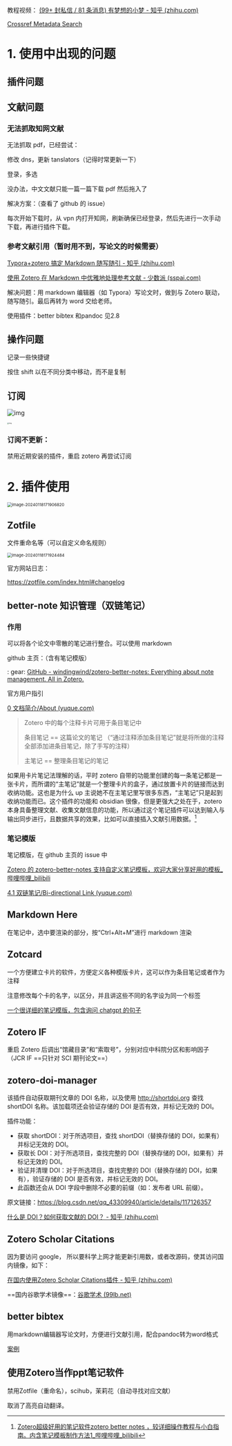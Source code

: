 教程视频： [(99+ 封私信 / 81 条消息) 有梦想的小梦 - 知乎 (zhihu.com)](https://www.zhihu.com/people/meng-juan-88-22/zvideos?page=2)



[Crossref Metadata Search](https://search.crossref.org/)



# 1. 使用中出现的问题

## 插件问题





## 文献问题

### 无法抓取知网文献

无法抓取 pdf，已经尝试：

修改 dns，更新 tanslators（记得时常更新一下）

登录，多选

没办法，中文文献只能一篇一篇下载 pdf 然后拖入了



解决方案：（查看了 github 的 issue）

每次开始下载时，从 vpn 内打开知网，刷新确保已经登录，然后先进行一次手动下载，再进行插件下载。





### 参考文献引用（暂时用不到，写论文的时候需要）

[Typora+zotero 搞定 Markdown 随写随引 - 知乎 (zhihu.com)](https://zhuanlan.zhihu.com/p/163196155)

[使用 Zotero 在 Markdown 中优雅地处理参考文献 - 少数派 (sspai.com)](https://sspai.com/post/60825)

解决问题：用 markdown 编辑器（如 Typora）写论文时，做到与 Zotero 联动，随写随引。最后再转为 word 交给老师。

使用插件：better bibtex 和pandoc 见2.8

## 操作问题

记录一些快捷键

按住 shift 以在不同分类中移动，而不是复制



## 订阅



![img](https://pic3.zhimg.com/80/v2-a4cf246a97eb4bc719c1d2c3332f17ae_720w.webp)



<img src="https://cdn.nlark.com/yuque/0/2022/png/32594373/1662107170658-cc6aac23-b080-4b43-946e-9a3ca1c00a74.png" alt="img" style="zoom: 25%;" />



### 订阅不更新：

禁用近期安装的插件，重启 zotero 再尝试订阅







# 2. 插件使用



<img src="C:\Users\lenovo\AppData\Roaming\Typora\typora-user-images\image-20240118171906820.png" alt="image-20240118171906820" style="zoom: 67%;" />

## Zotfile

文件重命名等（可以自定义命名规则）

<img src="C:\Users\lenovo\AppData\Roaming\Typora\typora-user-images\image-20240118171924484.png" alt="image-20240118171924484" style="zoom: 67%;" />

官方网站日志：

https://zotfile.com/index.html#changelog







## better-note 知识管理（双链笔记）

### 作用

可以将各个论文中零散的笔记进行整合。可以使用 markdown

github 主页：（含有笔记模版）

: gear: [GitHub - windingwind/zotero-better-notes: Everything about note management. All in Zotero.](https://github.com/windingwind/zotero-better-notes)

官方用户指引

[0 文档简介/About (yuque.com)](https://zotero.yuque.com/staff-gkhviy/better-notes/biigg4?)



> Zotero 中的每个注释卡片可用于条目笔记中
>
> 条目笔记 == 这篇论文的笔记 （“通过注释添加条目笔记”就是将所做的注释全部添加进条目笔记，除了手写的注释）
>
> 主笔记 == 整理条目笔记的笔记

如果用卡片笔记法理解的话，平时 zotero 自带的功能里创建的每一条笔记都是一张卡片，而所谓的“主笔记”就是一个整理卡片的盒子，通过放置卡片的链接而达到收纳功能。这也是为什么 up 主说她不在主笔记里写很多东西，“主笔记”只是起到收纳功能而已。这个插件的功能和 obsidian 很像，但是更强大之处在于，zotero 本身具备整理文献、收集文献信息的功能，所以通过这个笔记插件可以达到输入与输出同步进行，且数据共享的效果，比如可以直接插入文献引用数据。[^1]

[^1]: [Zotero超级好用的笔记软件zotero better notes ，较详细操作教程与小白指南。内含笔记模板制作方法1_哔哩哔哩_bilibili](https://www.bilibili.com/video/BV1Fg411H7ZH/?spm_id_from=333.337.search-card.all.click&vd_source=3659941460e6c74679750d458eaa5726)



### 笔记模版

笔记模版，在 github 主页的 issue 中

[Zotero 的 zotero-better-notes 支持自定义笔记模板，欢迎大家分享好用的模板_哔哩哔哩_bilibili](https://www.bilibili.com/video/av214333267/?vd_source=3659941460e6c74679750d458eaa5726)

[4.1 双链笔记/Bi-directional Link (yuque.com)](https://zotero.yuque.com/staff-gkhviy/better-notes/yxpiew)





## Markdown Here

在笔记中，选中要渲染的部分，按“Ctrl+Alt+M”进行 markdown 渲染





## Zotcard

一个方便建立卡片的软件，方便定义各种模版卡片，这可以作为条目笔记或者作为注释

注意修改每个卡的名字，以区分，并且讲这些不同的名字设为同一个标签

[一个很详细的笔记模版，包含询问 chatgpt 的句子](https://github.com/018/zotcard/discussions/2#discussioncomment-5954035)



## Zotero IF 

重启 Zotero 后调出“馆藏目录”和“索取号”，分别对应中科院分区和影响因子（JCR IF ==只针对 SCI 期刊论文==）



## zotero-doi-manager

该插件自动获取期刊文章的 DOI 名称，以及使用 http://shortdoi.org 查找 shortDOI 名称。该加载项还会验证存储的 DOI 是否有效，并标记无效的 DOI。

插件功能：

- 获取 shortDOI：对于所选项目，查找 shortDOI（替换存储的 DOI，如果有）并标记无效的 DOI。
- 获取长 DOI：对于所选项目，查找完整的 DOI（替换存储的 DOI，如果有）并标记无效的 DOI。
- 验证并清理 DOI：对于所选项目，查找完整的 DOI（替换存储的 DOI，如果有），验证存储的 DOI 是否有效，并标记无效的 DOI。
- 此函数还会从 DOI 字段中删除不必要的前缀（如：发布者 URL 前缀）。



原文链接：https://blog.csdn.net/qq_43309940/article/details/117126357

[什么是 DOI？如何获取文献的 DOI？ - 知乎 (zhihu.com)](https://zhuanlan.zhihu.com/p/147494557)



## Zotero Scholar Citations

因为要访问 google， 所以要科学上网才能更新引用数，或者改源码，使其访问国内镜像，如下：

[在国内使用Zotero Scholar Citations插件 - 知乎 (zhihu.com)](https://zhuanlan.zhihu.com/p/50789047)



==国内谷歌学术镜像==：[谷歌学术 (99lb.net)](https://gfsoso.99lb.net/scholar.html)



## better bibtex

用markdown编辑器写论文时，方便进行文献引用，配合pandoc转为word格式

[案例](http://47.98.142.167/238/)





## 使用Zotero当作ppt笔记软件

禁用Zotfile（重命名），scihub，茉莉花（自动寻找对应文献）

取消了高亮自动翻译。
